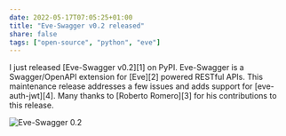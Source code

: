 ```yaml
---
date: 2022-05-17T07:05:25+01:00
title: "Eve-Swagger v0.2 released"
share: false
tags: ["open-source", "python", "eve"]
---
```

I just released [Eve-Swagger v0.2][1] on PyPI. Eve-Swagger is a Swagger/OpenAPI
extension for [Eve][2] powered RESTful APIs. This maintenance release addresses
a few issues and adds support for [eve-auth-jwt][4]. Many thanks to [Roberto
Romero][3] for his contributions to this release.

![Eve-Swagger 0.2](/images/eve-swagger-0.2.png)


